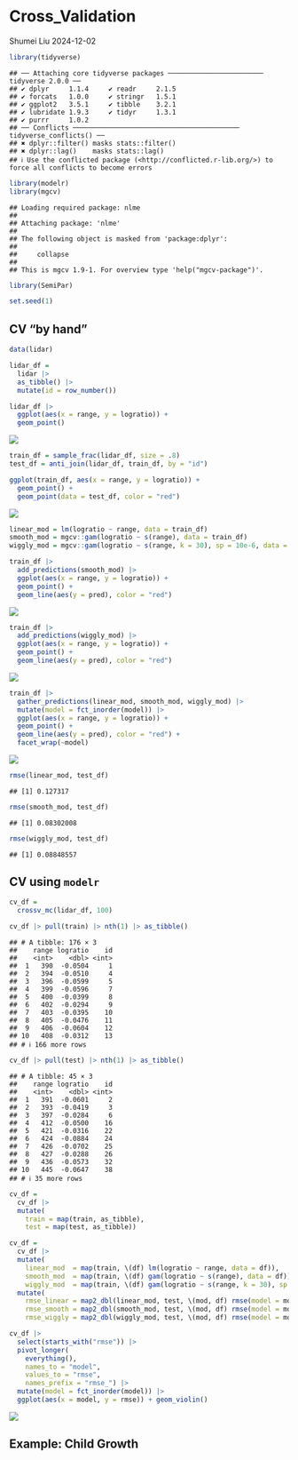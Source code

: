 Cross_Validation
================
Shumei Liu
2024-12-02

``` r
library(tidyverse)
```

    ## ── Attaching core tidyverse packages ──────────────────────── tidyverse 2.0.0 ──
    ## ✔ dplyr     1.1.4     ✔ readr     2.1.5
    ## ✔ forcats   1.0.0     ✔ stringr   1.5.1
    ## ✔ ggplot2   3.5.1     ✔ tibble    3.2.1
    ## ✔ lubridate 1.9.3     ✔ tidyr     1.3.1
    ## ✔ purrr     1.0.2     
    ## ── Conflicts ────────────────────────────────────────── tidyverse_conflicts() ──
    ## ✖ dplyr::filter() masks stats::filter()
    ## ✖ dplyr::lag()    masks stats::lag()
    ## ℹ Use the conflicted package (<http://conflicted.r-lib.org/>) to force all conflicts to become errors

``` r
library(modelr)
library(mgcv)
```

    ## Loading required package: nlme
    ## 
    ## Attaching package: 'nlme'
    ## 
    ## The following object is masked from 'package:dplyr':
    ## 
    ##     collapse
    ## 
    ## This is mgcv 1.9-1. For overview type 'help("mgcv-package")'.

``` r
library(SemiPar)

set.seed(1)
```

## CV “by hand”

``` r
data(lidar)

lidar_df = 
  lidar |> 
  as_tibble() |>
  mutate(id = row_number())

lidar_df |> 
  ggplot(aes(x = range, y = logratio)) + 
  geom_point()
```

![](Cross_Validation_files/figure-gfm/unnamed-chunk-2-1.png)<!-- -->

``` r
train_df = sample_frac(lidar_df, size = .8)
test_df = anti_join(lidar_df, train_df, by = "id")

ggplot(train_df, aes(x = range, y = logratio)) + 
  geom_point() + 
  geom_point(data = test_df, color = "red")
```

![](Cross_Validation_files/figure-gfm/unnamed-chunk-3-1.png)<!-- -->

``` r
linear_mod = lm(logratio ~ range, data = train_df)
smooth_mod = mgcv::gam(logratio ~ s(range), data = train_df)
wiggly_mod = mgcv::gam(logratio ~ s(range, k = 30), sp = 10e-6, data = train_df)
```

``` r
train_df |> 
  add_predictions(smooth_mod) |> 
  ggplot(aes(x = range, y = logratio)) + 
  geom_point() + 
  geom_line(aes(y = pred), color = "red")
```

![](Cross_Validation_files/figure-gfm/unnamed-chunk-5-1.png)<!-- -->

``` r
train_df |> 
  add_predictions(wiggly_mod) |> 
  ggplot(aes(x = range, y = logratio)) + 
  geom_point() + 
  geom_line(aes(y = pred), color = "red")
```

![](Cross_Validation_files/figure-gfm/unnamed-chunk-6-1.png)<!-- -->

``` r
train_df |> 
  gather_predictions(linear_mod, smooth_mod, wiggly_mod) |> 
  mutate(model = fct_inorder(model)) |> 
  ggplot(aes(x = range, y = logratio)) + 
  geom_point() + 
  geom_line(aes(y = pred), color = "red") + 
  facet_wrap(~model)
```

![](Cross_Validation_files/figure-gfm/unnamed-chunk-7-1.png)<!-- -->

``` r
rmse(linear_mod, test_df)
```

    ## [1] 0.127317

``` r
rmse(smooth_mod, test_df)
```

    ## [1] 0.08302008

``` r
rmse(wiggly_mod, test_df)
```

    ## [1] 0.08848557

## CV using `modelr`

``` r
cv_df = 
  crossv_mc(lidar_df, 100) 
```

``` r
cv_df |> pull(train) |> nth(1) |> as_tibble()
```

    ## # A tibble: 176 × 3
    ##    range logratio    id
    ##    <int>    <dbl> <int>
    ##  1   390  -0.0504     1
    ##  2   394  -0.0510     4
    ##  3   396  -0.0599     5
    ##  4   399  -0.0596     7
    ##  5   400  -0.0399     8
    ##  6   402  -0.0294     9
    ##  7   403  -0.0395    10
    ##  8   405  -0.0476    11
    ##  9   406  -0.0604    12
    ## 10   408  -0.0312    13
    ## # ℹ 166 more rows

``` r
cv_df |> pull(test) |> nth(1) |> as_tibble()
```

    ## # A tibble: 45 × 3
    ##    range logratio    id
    ##    <int>    <dbl> <int>
    ##  1   391  -0.0601     2
    ##  2   393  -0.0419     3
    ##  3   397  -0.0284     6
    ##  4   412  -0.0500    16
    ##  5   421  -0.0316    22
    ##  6   424  -0.0884    24
    ##  7   426  -0.0702    25
    ##  8   427  -0.0288    26
    ##  9   436  -0.0573    32
    ## 10   445  -0.0647    38
    ## # ℹ 35 more rows

``` r
cv_df =
  cv_df |> 
  mutate(
    train = map(train, as_tibble),
    test = map(test, as_tibble))
```

``` r
cv_df = 
  cv_df |> 
  mutate(
    linear_mod  = map(train, \(df) lm(logratio ~ range, data = df)),
    smooth_mod  = map(train, \(df) gam(logratio ~ s(range), data = df)),
    wiggly_mod  = map(train, \(df) gam(logratio ~ s(range, k = 30), sp = 10e-6, data = df))) |> 
  mutate(
    rmse_linear = map2_dbl(linear_mod, test, \(mod, df) rmse(model = mod, data = df)),
    rmse_smooth = map2_dbl(smooth_mod, test, \(mod, df) rmse(model = mod, data = df)),
    rmse_wiggly = map2_dbl(wiggly_mod, test, \(mod, df) rmse(model = mod, data = df)))
```

``` r
cv_df |> 
  select(starts_with("rmse")) |> 
  pivot_longer(
    everything(),
    names_to = "model", 
    values_to = "rmse",
    names_prefix = "rmse_") |> 
  mutate(model = fct_inorder(model)) |> 
  ggplot(aes(x = model, y = rmse)) + geom_violin()
```

![](Cross_Validation_files/figure-gfm/unnamed-chunk-14-1.png)<!-- -->

## Example: Child Growth
